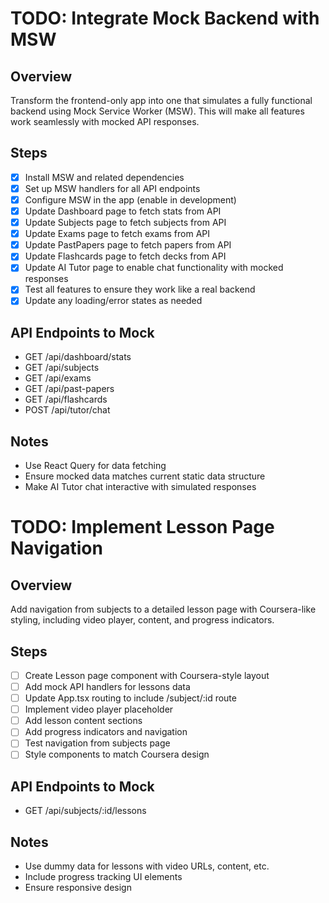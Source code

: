 # TODO: Integrate Mock Backend with MSW

## Overview
Transform the frontend-only app into one that simulates a fully functional backend using Mock Service Worker (MSW). This will make all features work seamlessly with mocked API responses.

## Steps
- [x] Install MSW and related dependencies
- [x] Set up MSW handlers for all API endpoints
- [x] Configure MSW in the app (enable in development)
- [x] Update Dashboard page to fetch stats from API
- [x] Update Subjects page to fetch subjects from API
- [x] Update Exams page to fetch exams from API
- [x] Update PastPapers page to fetch papers from API
- [x] Update Flashcards page to fetch decks from API
- [x] Update AI Tutor page to enable chat functionality with mocked responses
- [x] Test all features to ensure they work like a real backend
- [x] Update any loading/error states as needed

## API Endpoints to Mock
- GET /api/dashboard/stats
- GET /api/subjects
- GET /api/exams
- GET /api/past-papers
- GET /api/flashcards
- POST /api/tutor/chat

## Notes
- Use React Query for data fetching
- Ensure mocked data matches current static data structure
- Make AI Tutor chat interactive with simulated responses

# TODO: Implement Lesson Page Navigation

## Overview
Add navigation from subjects to a detailed lesson page with Coursera-like styling, including video player, content, and progress indicators.

## Steps
- [ ] Create Lesson page component with Coursera-style layout
- [ ] Add mock API handlers for lessons data
- [ ] Update App.tsx routing to include /subject/:id route
- [ ] Implement video player placeholder
- [ ] Add lesson content sections
- [ ] Add progress indicators and navigation
- [ ] Test navigation from subjects page
- [ ] Style components to match Coursera design

## API Endpoints to Mock
- GET /api/subjects/:id/lessons

## Notes
- Use dummy data for lessons with video URLs, content, etc.
- Include progress tracking UI elements
- Ensure responsive design
